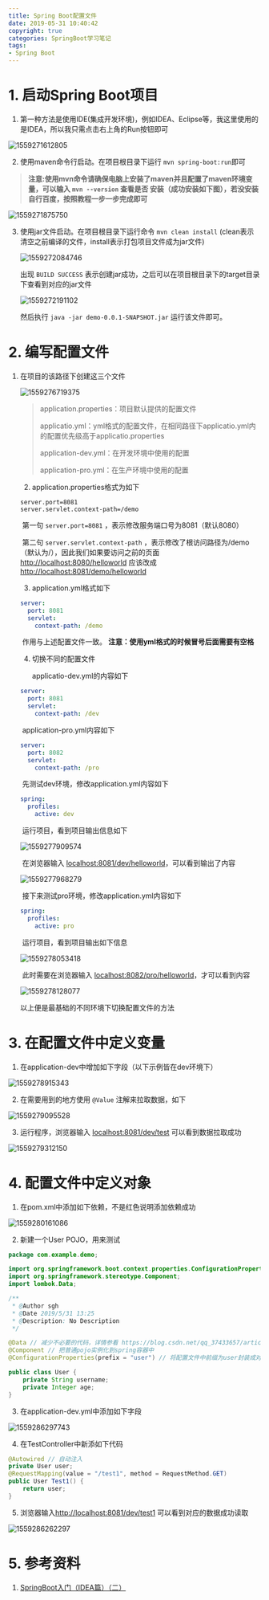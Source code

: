 ```yaml
---
title: Spring Boot配置文件
date: 2019-05-31 10:40:42
copyright: true
categories: SpringBoot学习笔记
tags:
- Spring Boot
---
```


# 1. 启动Spring Boot项目

1. 第一种方法是使用IDE(集成开发环境)，例如IDEA、Eclipse等，我这里使用的是IDEA，所以我只需点击右上角的Run按钮即可

![1559271612805](Spring-Boot配置文件/1559271612805.png)

<!--more-->

2. 使用maven命令行启动。在项目根目录下运行 `mvn spring-boot:run`即可

>**注意:使用mvn命令请确保电脑上安装了maven并且配置了maven环境变量，可以输入 `mvn --version` 查看是否 安装（成功安装如下图），若没安装自行百度，按照教程一步一步完成即可**

![1559271875750](Spring-Boot配置文件/1559271875750.png)

3. 使用jar文件启动。在项目根目录下运行命令 `mvn clean install` (clean表示清空之前编译的文件，install表示打包项目文件成为jar文件)

   ![1559272084746](Spring-Boot配置文件/1559272084746.png)

   出现 `BUILD SUCCESS` 表示创建jar成功，之后可以在项目根目录下的target目录下查看到对应的jar文件

   ![1559272191102](Spring-Boot配置文件/1559272191102.png)

   然后执行 `java -jar demo-0.0.1-SNAPSHOT.jar` 运行该文件即可。

# 2. 编写配置文件

<!--more-->

1. 在项目的该路径下创建这三个文件

   ![1559276719375](Spring-Boot配置文件/1559276719375.png)

   > application.properties：项目默认提供的配置文件
   >
   > applicatio.yml：yml格式的配置文件，在相同路径下applicatio.yml内的配置优先级高于applicatio.properties
   >
   > application-dev.yml：在开发环境中使用的配置
   >
   > application-pro.yml：在生产环境中使用的配置

   2. application.properties格式为如下

   ```properties
   server.port=8081
   server.servlet.context-path=/demo
   ```

   ​	第一句 `server.port=8081` ，表示修改服务端口号为8081（默认8080）

   ​	第二句 `server.servlet.context-path` ，表示修改了根访问路径为/demo（默认为/），因此我们如果要访问之前的页面 <http://localhost:8080/helloworld> 应该改成 <http://localhost:8081/demo/helloworld>

   3. application.yml格式如下

   ```yml
   server: 
     port: 8081
     servlet: 
       context-path: /demo
   ```

   ​	作用与上述配置文件一致。 **注意：使用yml格式的时候冒号后面需要有空格**

   4. 切换不同的配置文件

      applicatio-dev.yml的内容如下

   ```yml
   server:
     port: 8081
     servlet:
       context-path: /dev
   ```

   ​	application-pro.yml内容如下

   ```yml
   server:
     port: 8082
     servlet:
       context-path: /pro
   ```

   ​	先测试dev环境，修改application.yml内容如下

   ```yml
   spring:
     profiles:
       active: dev
   ```

   ​	运行项目，看到项目输出信息如下

   ![1559277909574](Spring-Boot配置文件/1559277909574.png)

   ​	在浏览器输入 <localhost:8081/dev/helloworld>，可以看到输出了内容

   ![1559277968279](Spring-Boot配置文件/1559277968279.png)

   ​	接下来测试pro环境，修改application.yml内容如下

   ```yml
   spring:
     profiles:
       active: pro
   ```

   ​	运行项目，看到项目输出如下信息

   ![1559278053418](Spring-Boot配置文件/1559278053418.png)

   ​	此时需要在浏览器输入 <localhost:8082/pro/helloworld>，才可以看到内容

   ![1559278128077](Spring-Boot配置文件/1559278128077.png)

   以上便是最基础的不同环境下切换配置文件的方法

# 3. 在配置文件中定义变量

1. 在application-dev中增加如下字段（以下示例皆在dev环境下）

![1559278915343](Spring-Boot配置文件/1559278915343.png)

2. 在需要用到的地方使用 `@Value` 注解来拉取数据，如下

![1559279095528](Spring-Boot配置文件/1559279095528.png)

3. 运行程序，浏览器输入 <localhost:8081/dev/test> 可以看到数据拉取成功

![1559279312150](Spring-Boot配置文件/1559279312150.png)

# 4. 配置文件中定义对象

1. 在pom.xml中添加如下依赖，不是红色说明添加依赖成功

![1559280161086](Spring-Boot配置文件/1559280161086.png)

2. 新建一个User POJO，用来测试

```java
package com.example.demo;

import org.springframework.boot.context.properties.ConfigurationProperties;
import org.springframework.stereotype.Component;
import lombok.Data;

/**
 * @Author sgh
 * @Date 2019/5/31 13:25
 * @Description: No Description
 */

@Data // 减少不必要的代码，详情参看 https://blog.csdn.net/qq_37433657/article/details/83275051
@Component // 把普通pojo实例化到spring容器中
@ConfigurationProperties(prefix = "user") // 将配置文件中前缀为user封装成对象

public class User {
    private String username;
    private Integer age;
}
```

3. 在application-dev.yml中添加如下字段

![1559286297743](Spring-Boot配置文件/1559286297743.png)

4. 在TestController中新添如下代码

```java
@Autowired // 自动注入
private User user;
@RequestMapping(value = "/test1", method = RequestMethod.GET)
public User Test1() {
    return user;
}
```

5.  浏览器输入<http://localhost:8081/dev/test1> 可以看到对应的数据成功读取

![1559286262297](Spring-Boot配置文件/1559286262297.png)

# 5. 参考资料

1. [SpringBoot入门（IDEA篇）（二）](https://www.cnblogs.com/zmfx/p/8906943.html)